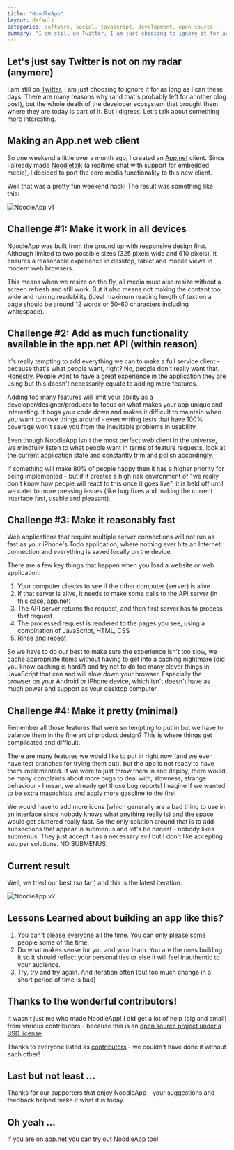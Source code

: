 ```yaml
---
title: "NoodleApp"
layout: default
categories: software, social, javascript, development, open source
summary: "I am still on Twitter, I am just choosing to ignore it for as long as I can these days."
---
```


## Let's just say Twitter is not on my radar (anymore)

I am still on [Twitter](http://twitter.com/ednapiranha), I am just choosing to ignore it for as long as I can these days. There are many reasons why (and that's probably left for another blog post), but the whole death of the developer ecosystem that brought them where they are today is part of it. But I digress. Let's talk about something more interesting.

## Making an App.net web client

So one weekend a little over a month ago, I created an [App.net](http://alpha.app.net) client. Since I already made [Noodletalk](http://noodletalk.org) (a realtime chat with support for embedded media), I decided to port the core media functionality to this new client.

Well that was a pretty fun weekend hack! The result was something like this:

![NoodleApp v1](https://dl.dropbox.com/u/1913694/blog/noodleApp-v1.jpg)

## Challenge #1: Make it work in all devices

NoodleApp was built from the ground up with responsive design first. Although limited to two possible sizes (325 pixels wide and 610 pixels), it ensures a reasonable experience in desktop, tablet and mobile views in modern web browsers.

This means when we resize on the fly, all media must also resize without a screen refresh and still work. But it also means not making the content too wide and ruining readability (ideal maximum reading length of text on a page should be around 12 words or 50-60 characters including whitespace).

## Challenge #2: Add as much functionality available in the app.net API (within reason)

It's really tempting to add everything we can to make a full service client - because that's what people want, right? No, people don't really want that. Honestly. People want to have a great experience in the application they are using but this doesn't necessarily equate to adding more features.

Adding too many features will limit your ability as a developer/designer/producer to focus on what makes your app unique and interesting. It bogs your code down and makes it difficult to maintain when you want to move things around - even writing tests that have 100% coverage won't save you from the inevitable problems in usability.

Even though NoodleApp isn't the most perfect web client in the universe, we mindfully listen to what people want in terms of feature requests, look at the current application state and constantly trim and polish accordingly.

If something will make 80% of people happy then it has a higher priority for being implemented - but if it creates a high risk environment of "we really don't know how people will react to this once it goes live", it is held off until we cater to more pressing issues (like bug fixes and making the current interface fast, usable and pleasant).

## Challenge #3: Make it reasonably fast

Web applications that require multiple server connections will not run as fast as your iPhone's Todo application, where nothing ever hits an Internet connection and everything is saved locally on the device.

There are a few key things that happen when you load a website or web application:

1. Your computer checks to see if the other computer (server) is alive
2. If that server is alive, it needs to make some calls to the API server (in this case, app.net)
3. The API server returns the request, and then first server has to process that request
4. The processed request is rendered to the pages you see, using a combination of JavaScript, HTML, CSS
5. Rinse and repeat

So we have to do our best to make sure the experience isn't too slow, we cache appropriate items without having to get into a caching nightmare (did you know caching is hard?) and try not to do too many clever things in JavaScript that can and will slow down your browser. Especially the browser on your Android or iPhone device, which isn't doesn't have as much power and support as your desktop computer.

## Challenge #4: Make it pretty (minimal)

Remember all those features that were so tempting to put in but we have to balance them in the fine art of product design? This is where things get complicated and difficult.

There are many features we would like to put in right now (and we even have test branches for trying them out), but the app is not ready to have them implemented. If we were to just throw them in and deploy, there would be many complaints about more bugs to deal with, slowness, strange behaviour - I mean, we already get those bug reports! Imagine if we wanted to be extra masochists and apply more gasoline to the fire!

We would have to add more icons (which generally are a bad thing to use in an interface since nobody knows what anything really is) and the space would get cluttered really fast. So the only solution around that is to add subsections that appear in submenus and let's be honest - nobody likes submenus. They just accept it as a necessary evil but I don't like accepting sub par solutions. NO SUBMENUS.

## Current result

Well, we tried our best (so far!) and this is the latest iteration:

![NoodleApp v2](https://dl.dropbox.com/u/1913694/blog/noodleApp-v2.jpg)

## Lessons Learned about building an app like this?

1. You can't please everyone all the time. You can only please some people some of the time.
2. Do what makes sense for you and your team. You are the ones building it so it should reflect your personalities or else it will feel inauthentic to your audience.
2. Try, try and try again. And iteration often (but too much change in a short period of time is bad)

## Thanks to the wonderful contributors!

It wasn't just me who made NoodleApp! I did get a lot of help (big and small) from various contributors - because this is an [open source project under a BSD license](https://github.com/nooodle/noodleapp/blob/master/LICENSE)

Thanks to everyone listed as [contributors](https://github.com/nooodle/noodleapp/blob/master/CONTRIBUTORS) - we couldn't have done it without each other!

## Last but not least ...

Thanks for our supporters that enjoy NoodleApp - your suggestions and feedback helped make it what it is today.

## Oh yeah ...

If you are on app.net you can try out [NoodleApp](http://noodleapp.net) too!
